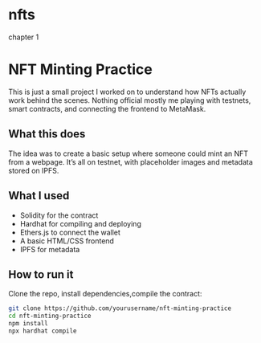 # nfts
chapter 1
# NFT Minting Practice

This is just a small project I worked on to understand how NFTs actually work behind the scenes. Nothing official mostly me playing with testnets, smart contracts, and connecting the frontend to MetaMask.

## What this does

The idea was to create a basic setup where someone could mint an NFT from a webpage. It’s all on testnet, with placeholder images and metadata stored on IPFS.

## What I used

- Solidity for the contract
- Hardhat for compiling and deploying
- Ethers.js to connect the wallet
- A basic HTML/CSS frontend
- IPFS for metadata

## How to run it

Clone the repo, install dependencies,compile the contract:

```bash
git clone https://github.com/yourusername/nft-minting-practice
cd nft-minting-practice
npm install
npx hardhat compile

